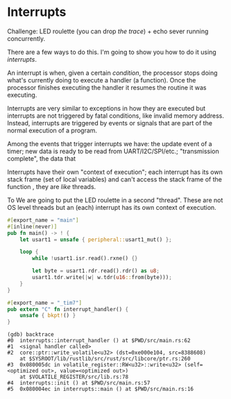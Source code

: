 # Interrupts

Challenge: LED roulette (you can drop *the trace*) + echo sever running
concurrently.

There are a few ways to do this. I'm going to show you how to do it using
*interrupts*.

An interrupt is when, given a certain *condition*, the processor stops doing
what's currently doing to execute a handler (a function). Once the processor
finishes executing the handler it resumes the routine it was executing.

Interrupts are very similar to exceptions in how they are executed but
interrupts are not triggered by fatal conditions, like invalid memory address.
Instead, interrupts are triggered by events or signals that are part of the
normal execution of a program.

Among the events that trigger interrupts we have: the update event of a timer;
new data is ready to be read from UART/I2C/SPI/etc.; "transmission complete",
the data that

Interrupts have their own "context of execution"; each interrupt has its own
stack frame (set of local variables) and can't access the stack frame of the function , they
are *like* threads.

To
We are going to put the LED roulette in a second "thread". These are not OS
level threads but an (each) interrupt has its own context of execution.

``` rust
#[export_name = "main"]
#[inline(never)]
pub fn main() -> ! {
    let usart1 = unsafe { peripheral::usart1_mut() };

    loop {
        while !usart1.isr.read().rxne() {}

        let byte = usart1.rdr.read().rdr() as u8;
        usart1.tdr.write(|w| w.tdr(u16::from(byte)));
    }
}

#[export_name = "_tim7"]
pub extern "C" fn interrupt_handler() {
    unsafe { bkpt!() }
}
```

```
(gdb) backtrace
#0  interrupts::interrupt_handler () at $PWD/src/main.rs:62
#1  <signal handler called>
#2  core::ptr::write_volatile<u32> (dst=0xe000e104, src=8388608)
    at $SYSROOT/lib/rustlib/src/rust/src/libcore/ptr.rs:260
#3  0x080005dc in volatile_register::RW<u32>::write<u32> (self=<optimized out>, value=<optimized out>)
    at $VOLATILE_REGISTER/src/lib.rs:78
#4  interrupts::init () at $PWD/src/main.rs:57
#5  0x080004ec in interrupts::main () at $PWD/src/main.rs:16
```
